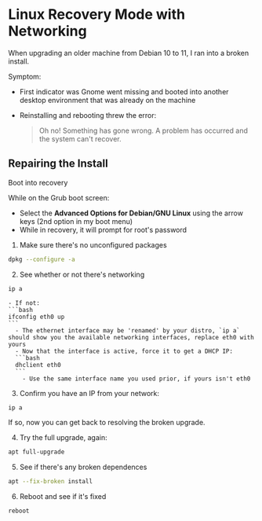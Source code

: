 # Linux Recovery Mode with Networking
When upgrading an older machine from Debian 10 to 11, I ran into a broken install.

Symptom:
- First indicator was Gnome went missing and booted into another desktop environment that was already on the machine
- Reinstalling and rebooting threw the error:

    > Oh no! Something has gone wrong. A problem has occurred and the system can't recover.


## Repairing the Install
Boot into recovery

While on the Grub boot screen:
- Select the **Advanced Options for Debian/GNU Linux** using the arrow keys (2nd option in my boot menu)
- While in recovery, it will prompt for root's password



1. Make sure there's no unconfigured packages
  ```bash
  dpkg --configure -a
  ```

2. See whether or not there's networking
  ```bash
  ip a
  ```
    - If not:
    ```bash
    ifconfig eth0 up
    ```
      - The ethernet interface may be 'renamed' by your distro, `ip a` should show you the available networking interfaces, replace eth0 with yours
      - Now that the interface is active, force it to get a DHCP IP:
      ```bash
      dhclient eth0
      ```
        - Use the same interface name you used prior, if yours isn't eth0

3. Confirm you have an IP from your network:
  ```bash
  ip a
  ```
  If so, now you can get back to resolving the broken upgrade.

4. Try the full upgrade, again:
  ```bash
  apt full-upgrade
  ```

5. See if there's any broken dependences
  ```bash
  apt --fix-broken install
  ```

6. Reboot and see if it's fixed
  ```bash
  reboot
  ```
